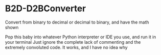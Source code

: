 # B2D-D2BConverter
Convert from binary to decimal or decimal to binary, and have the math shown

Pop this baby into whatever Python interpreter or IDE you use, and run it in your terminal
Just ignore the complete lack of commenting and the extremely convoluted code. It works, and I have no idea why

